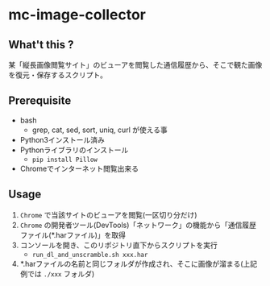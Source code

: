 # mc-image-collector

## What't this ?

某「縦長画像閲覧サイト」のビューアを閲覧した通信履歴から、そこで観た画像を復元・保存するスクリプト。

## Prerequisite

- bash
  - grep, cat, sed, sort, uniq, curl が使える事
- Python3インストール済み
- Pythonライブラリのインストール
  - `pip install Pillow`
- Chromeでインターネット閲覧出来る

## Usage

1. `Chrome` で当該サイトのビューアを閲覧(一区切り分だけ)
2. `Chrome` の開発者ツール(DevTools)「ネットワーク」の機能から「通信履歴ファイル(*.harファイル)」を取得
3. コンソールを開き、このリポジトリ直下からスクリプトを実行
    - `run_dl_and_unscramble.sh xxx.har`
4. *.harファイルの名前と同じフォルダが作成され、そこに画像が溜まる(上記例では `./xxx` フォルダ)
